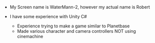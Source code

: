 - My Screen name is WaterMann-2, however my actual name is Robert
    
- I have some experience with Unity C#
  - Experience trying to make a game similar to Planetbase
  - Made various character and camera controllers NOT using cinemachine


